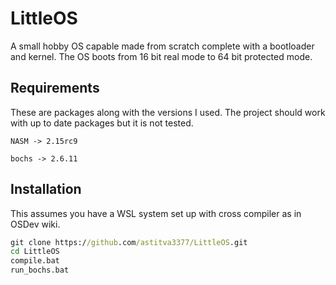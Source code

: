 
# LittleOS
A small hobby OS capable made from scratch complete with a bootloader and kernel.
The OS boots from 16 bit real mode to 64 bit protected mode.

## Requirements
These are packages along with the versions I used. The project should work with up to date packages but it is not tested.

`NASM -> 2.15rc9`

`bochs -> 2.6.11`

## Installation
This assumes you have a WSL system set up with cross compiler as in OSDev wiki.
```cmd
git clone https://github.com/astitva3377/LittleOS.git
cd LittleOS
compile.bat
run_bochs.bat
```
